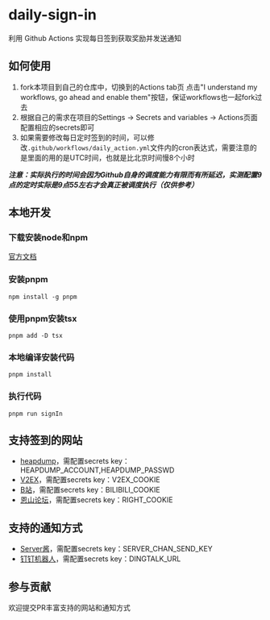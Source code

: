 # daily-sign-in

利用 Github Actions 实现每日签到获取奖励并发送通知

## 如何使用

1. fork本项目到自己的仓库中，切换到的Actions tab页 点击"I understand my workflows, go ahead and enable them"按钮，保证workflows也一起fork过去
2. 根据自己的需求在项目的Settings -> Secrets and variables -> Actions页面配置相应的secrets即可
3. 如果需要修改每日定时签到的时间，可以修改`.github/workflows/daily_action.yml`文件内的cron表达式，需要注意的是里面的用的是UTC时间，也就是比北京时间慢8个小时

_**注意：实际执行的时间会因为Github自身的调度能力有限而有所延迟，实测配置9点的定时实际是9点55左右才会真正被调度执行（仅供参考）**_

## 本地开发

### 下载安装node和npm
[官方文档](https://nodejs.cn/npm/cli/v8/configuring-npm/install/)

### 安装pnpm
```
npm install -g pnpm
```

### 使用pnpm安装tsx
```
pnpm add -D tsx
```

### 本地编译安装代码
```
pnpm install
```

### 执行代码
```
pnpm run signIn
```

## 支持签到的网站

- [heapdump](https://heapdump.cn/)，需配置secrets key：HEAPDUMP_ACCOUNT,HEAPDUMP_PASSWD
- [V2EX](https://www.v2ex.com/)，需配置secrets key：V2EX_COOKIE
- [B站](https://www.bilibili.com/)，需配置secrets key：BILIBILI_COOKIE
- [恩山论坛](https://www.right.com.cn/)，需配置secrets key：RIGHT_COOKIE

## 支持的通知方式

- [Server酱](https://sct.ftqq.com/)，需配置secrets key：SERVER_CHAN_SEND_KEY
- [钉钉机器人](https://open.dingtalk.com/document/orgapp/robot-overview)，需配置secrets key：DINGTALK_URL

## 参与贡献

欢迎提交PR丰富支持的网站和通知方式
